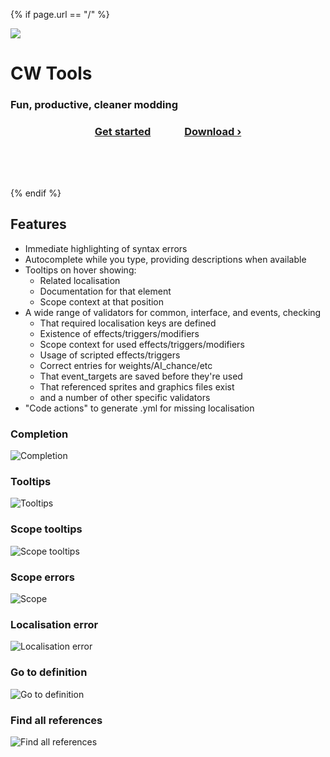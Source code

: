 {% if page.url == "/" %}
  <div class="landing_page_banner">
    <img src="./cwtools_logo.png" class="logo">
    <h1> CW Tools </h1>
    <h3> Fun, productive, cleaner modding </h3>
    <h3 align="center">
      <a href="https://herrx2000.github.io/cwtools-vscode/getting-started" class="Button highlighted" style="padding-right:50px">Get started</a>
      <a href="https://marketplace.visualstudio.com/items?itemName=tboby.cwtools-vscode" class="Button"  target="_blank">Download ›</a>
    </h3>
  </div>
  <div style="margin-top:80px">
  </div>
{% endif %}

## Features

* Immediate highlighting of syntax errors
* Autocomplete while you type, providing descriptions when available
* Tooltips on hover showing:
  * Related localisation
  * Documentation for that element
  * Scope context at that position
* A wide range of validators for common, interface, and events, checking
  * That required localisation keys are defined
  * Existence of effects/triggers/modifiers
  * Scope context for used effects/triggers/modifiers
  * Usage of scripted effects/triggers
  * Correct entries for weights/AI_chance/etc
  * That event\_targets are saved before they're used
  * That referenced sprites and graphics files exist
  * and a number of other specific validators
* "Code actions" to generate .yml for missing localisation

### Completion

![Completion](./completion.gif)

### Tooltips

![Tooltips](./tooltips.gif)

### Scope tooltips

![Scope tooltips](./scopetooltip.gif)

### Scope errors

![Scope ](./scopeerror.gif)

### Localisation error

![Localisation error](./localisationerror.gif)

### Go to definition

![Go to definition](./gotodef.gif)

### Find all references

![Find all references](./findallrefs.png)


